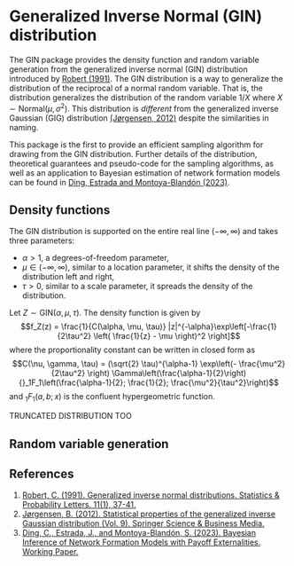 # Generalized Inverse Normal (GIN) distribution
The GIN package provides the density function and random variable generation from the generalized inverse normal (GIN) distribution introduced by [Robert (1991)](#1). The GIN distribution is a way to generalize the distribution of the reciprocal of a normal random variable. That is, the distribution generalizes the distribution of the random variable $1/X$ where $X \sim \text{Normal}(\mu, \sigma^2)$. This distribution is *different* from the generalized inverse Gaussian (GIG) distribution [(Jørgensen, 2012)](#2) despite the similarities in naming.

This package is the first to provide an efficient sampling algorithm for drawing from the GIN distribution. Further details of the distribution, theoretical guarantees and pseudo-code for the sampling algorithms, as well as an application to Bayesian estimation of network formation models can be found in [Ding, Estrada and Montoya-Blandón (2023)](#3).

## Density functions

The GIN distribution is supported on the entire real line $(-\infty, \infty)$ and takes three parameters:
- $\alpha > 1$, a degrees-of-freedom parameter,
- $\mu \in (-\infty, \infty)$, similar to a location parameter, it shifts the density of the distribution left and right,
- $\tau > 0$, similar to a scale parameter, it spreads the density of the distribution.

Let $Z \sim \text{GIN}(\alpha, \mu, \tau)$. The density function is given by $$f_Z(z) = \frac{1}{C(\alpha, \mu, \tau)} |z|^{-\alpha}\exp\left[-\frac{1}{2\tau^2} \left( \frac{1}{z} - \mu \right)^2 \right]$$ where the proportionality constant can be written in closed form as $$C(\nu, \gamma, \tau) = (\sqrt{2} \tau)^{\alpha-1} \exp\left(- \frac{\mu^2}{2\tau^2} \right) \Gamma\left(\frac{\alpha-1}{2}\right){}_1F_1\left(\frac{\alpha-1}{2}; \frac{1}{2}; \frac{\mu^2}{\tau^2}\right)$$ and ${}_1F_1(a, b; x)$ is the confluent hypergeometric function.

TRUNCATED DISTRIBUTION TOO

## Random variable generation


## References
1. <a id="1"> [Robert, C. (1991). Generalized inverse normal distributions. Statistics & Probability Letters, 11(1), 37-41.](https://doi.org/10.1016/0167-7152%2891%2990174-P) </a>
2. <a id="2"> [Jørgensen, B. (2012). Statistical properties of the generalized inverse Gaussian distribution (Vol. 9). Springer Science & Business Media.](https://link.springer.com/book/10.1007/978-1-4612-5698-4) </a>
3. <a id="3"> [Ding, C., Estrada, J., and Montoya-Blandón, S. (2023). Bayesian Inference of Network Formation Models with Payoff Externalities. Working Paper.](https://www.smontoyablandon.com/publication/networks/network_externalities.pdf) </a>
